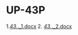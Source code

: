 # UP-43P
1.[_43._._1.docx](https://github.com/FannDrozh/UP-43P/files/10881336/_43._._1.docx)
2. [_43._._2.docx](https://github.com/FannDrozh/UP-43P/files/10930594/_43._._2.docx)

